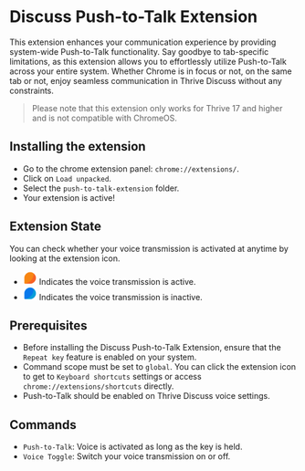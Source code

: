 # Discuss Push-to-Talk Extension

This extension enhances your communication experience by providing system-wide
Push-to-Talk functionality. Say goodbye to tab-specific limitations, as this
extension allows you to effortlessly utilize Push-to-Talk across your entire
system. Whether Chrome is in focus or not, on the same tab or not, enjoy
seamless communication in Thrive Discuss without any constraints.

> Please note that this extension only works for Thrive 17 and higher and is not
> compatible with ChromeOS.

## Installing the extension

- Go to the chrome extension panel: `chrome://extensions/`.
- Click on `Load unpacked`.
- Select the `push-to-talk-extension` folder.
- Your extension is active!

## Extension State

You can check whether your voice transmission is activated at anytime by looking
at the extension icon.
- <img src="assets/icons/active_icon.png" alt="active_icon" width="24"/> Indicates the voice transmission is active.
- <img src="assets/icons/inactive_icon.png" alt="inactive_icon" width="24"/>
  Indicates the voice transmission is inactive.

## Prerequisites

- Before installing the Discuss Push-to-Talk Extension, ensure that the `Repeat
  key` feature is enabled on your system.
- Command scope must be set to `global`. You can click the extension icon to get
  to `Keyboard shortcuts` settings or access `chrome://extensions/shortcuts`
  directly.
- Push-to-Talk should be enabled on Thrive Discuss voice settings.

## Commands

- `Push-to-Talk`: Voice is activated as long as the key is held.
- `Voice Toggle`: Switch your voice transmission on or off.
